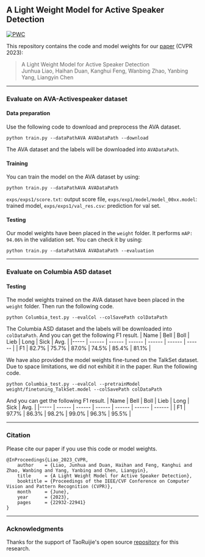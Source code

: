 ## A Light Weight Model for Active Speaker Detection
[![PWC](https://img.shields.io/endpoint.svg?url=https://paperswithcode.com/badge/a-light-weight-model-for-active-speaker/audio-visual-active-speaker-detection-on-ava)](https://paperswithcode.com/sota/audio-visual-active-speaker-detection-on-ava?p=a-light-weight-model-for-active-speaker)

This repository contains the code and model weights for our [paper](https://openaccess.thecvf.com/content/CVPR2023/papers/Liao_A_Light_Weight_Model_for_Active_Speaker_Detection_CVPR_2023_paper.pdf) (CVPR 2023):

> A Light Weight Model for Active Speaker Detection  
> Junhua Liao, Haihan Duan, Kanghui Feng, Wanbing Zhao, Yanbing Yang, Liangyin Chen


***
### Evaluate on AVA-Activespeaker dataset 

#### Data preparation
Use the following code to download and preprocess the AVA dataset.
```
python train.py --dataPathAVA AVADataPath --download 
```
The AVA dataset and the labels will be downloaded into `AVADataPath`.

#### Training
You can train the model on the AVA dataset by using:
```
python train.py --dataPathAVA AVADataPath
```
`exps/exps1/score.txt`: output score file, `exps/exp1/model/model_00xx.model`: trained model, `exps/exps1/val_res.csv`: prediction for val set.

#### Testing
Our model weights have been placed in the `weight` folder. It performs `mAP: 94.06%` in the validation set. You can check it by using: 
```
python train.py --dataPathAVA AVADataPath --evaluation
```


***
### Evaluate on Columbia ASD dataset

#### Testing
The model weights trained on the AVA dataset have been placed in the `weight` folder. Then run the following code.
```
python Columbia_test.py --evalCol --colSavePath colDataPath
```
The Columbia ASD dataset and the labels will be downloaded into `colDataPath`. And you can get the following F1 result.
| Name |  Bell  |  Boll  |  Lieb  |  Long  |  Sick  |  Avg.  |
|----- | ------ | ------ | ------ | ------ | ------ | ------ |
|  F1  |  82.7% |  75.7% |  87.0% |  74.5% |  85.4% |  81.1% |

We have also provided the model weights fine-tuned on the TalkSet dataset. Due to space limitations, we did not exhibit it in the paper. Run the following code.
```
python Columbia_test.py --evalCol --pretrainModel weight/finetuning_TalkSet.model --colSavePath colDataPath
```
And you can get the following F1 result.
| Name |  Bell  |  Boll  |  Lieb  |  Long  |  Sick  |  Avg.  |
|----- | ------ | ------ | ------ | ------ | ------ | ------ |
|  F1  |  97.7% |  86.3% |  98.2% |  99.0% |  96.3% |  95.5% |


***
### Citation

Please cite our paper if you use this code or model weights. 

```
@InProceedings{Liao_2023_CVPR,
    author    = {Liao, Junhua and Duan, Haihan and Feng, Kanghui and Zhao, Wanbing and Yang, Yanbing and Chen, Liangyin},
    title     = {A Light Weight Model for Active Speaker Detection},
    booktitle = {Proceedings of the IEEE/CVF Conference on Computer Vision and Pattern Recognition (CVPR)},
    month     = {June},
    year      = {2023},
    pages     = {22932-22941}
}
```

***
### Acknowledgments
Thanks for the support of TaoRuijie's open source [repository](https://github.com/TaoRuijie/TalkNet-ASD) for this research.

